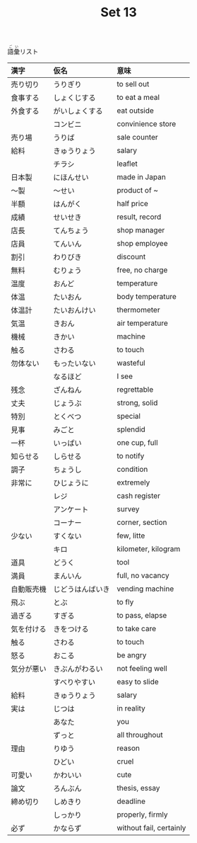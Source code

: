 ﻿---
layout: default
title: Set 13
parent: N4 Vocabulary List
grand_parent: <ruby>語彙<rt>ごい</rt></ruby> Vocabulary
nav_order: 13
---

<ruby>語彙<rt>ごい</rt></ruby>リスト

| 漢字       | 仮名             | 意味                    |
|:---------- |:---------------- |:----------------------- |
| 売り切り   | うりぎり         | to sell out             |
| 食事する   | しょくじする     | to eat a meal           |
| 外食する   | がいしょくする   | eat outside             |
|            | コンビニ         | convinience store       |
| 売り場     | うりば           | sale counter            |
| 給料       | きゅうりょう     | salary                  |
|            | チラシ           | leaflet                 |
| 日本製     | にほんせい       | made in Japan           |
| ～製       | ～せい           | product of ~            |
| 半額       | はんがく         | half price              |
| 成績       | せいせき         | result, record          |
| 店長       | てんちょう       | shop manager            |
| 店員       | てんいん         | shop employee           |
| 割引       | わりびき         | discount                |
| 無料       | むりょう         | free, no charge         |
| 温度       | おんど           | temperature             |
| 体温       | たいおん         | body temperature        |
| 体温計     | たいおんけい     | thermometer             |
| 気温       | きおん           | air temperature         |
| 機械       | きかい           | machine                 |
| 触る       | さわる           | to touch                |
| 勿体ない   | もったいない     | wasteful                |
|            | なるほど         | I see                   |
| 残念       | ざんねん         | regrettable             |
| 丈夫       | じょうぶ         | strong, solid           |
| 特別       | とくべつ         | special                 |
| 見事       | みごと           | splendid                |
| 一杯       | いっぱい         | one cup, full           |
| 知らせる   | しらせる         | to notify               |
| 調子       | ちょうし         | condition               |
| 非常に     | ひじょうに       | extremely               |
|            | レジ             | cash register           |
|            | アンケート       | survey                  |
|            | コーナー         | corner, section         |
| 少ない     | すくない         | few, litte              |
|            | キロ             | kilometer, kilogram     |
| 道具       | どうく           | tool                    |
| 満員       | まんいん         | full, no vacancy        |
| 自動販売機 | じどうはんばいき | vending machine         |
| 飛ぶ       | とぶ             | to fly                  |
| 過ぎる     | すぎる           | to pass, elapse         |
| 気を付ける | きをつける       | to take care            |
| 触る       | さわる           | to touch                |
| 怒る       | おこる           | be angry                |
| 気分が悪い | きぶんがわるい   | not feeling well        |
|            | すべりやすい     | easy to slide           |
| 給料       | きゅうりょう     | salary                  |
| 実は       | じつは           | in reality              |
|            | あなた           | you                     |
|            | ずっと           | all throughout          |
| 理由       | りゆう           | reason                  |
|            | ひどい           | cruel                   |
| 可愛い     | かわいい         | cute                    |
| 論文       | ろんぶん         | thesis, essay           |
| 締め切り   | しめきり         | deadline                |
|            | しっかり         | properly, firmly        |
| 必ず       | かならず         | without fail, certainly |
